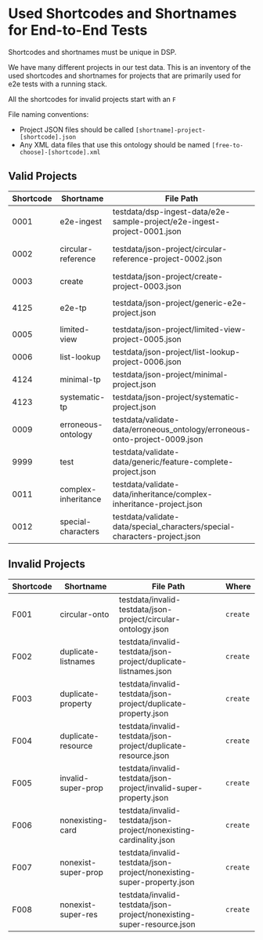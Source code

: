 # Used Shortcodes and Shortnames for End-to-End Tests

Shortcodes and shortnames must be unique in DSP.

We have many different projects in our test data.
This is an inventory of the used shortcodes and shortnames for projects
that are primarily used for e2e tests with a running stack.

All the shortcodes for invalid projects start with an `F`

File naming conventions:

- Project JSON files should be called `[shortname]-project-[shortcode].json`
- Any XML data files that use this ontology should be named `[free-to-choose]-[shortcode].xml`

## Valid Projects

| Shortcode | Shortname           | File Path                                                                  | Where                         |
|-----------|---------------------|----------------------------------------------------------------------------|-------------------------------|
| 0001      | e2e-ingest          | testdata/dsp-ingest-data/e2e-sample-project/e2e-ingest-project-0001.json   | `ingest-xmlupload`            |
| 0002      | circular-reference  | testdata/json-project/circular-reference-project-0002.json                 | required for an XML           |
| 0003      | create              | testdata/json-project/create-project-0003.json                             | `create`                      |
| 4125      | e2e-tp              | testdata/json-project/generic-e2e-project.json                             | `create`, `get`, `xmlupload`  |
| 0005      | limited-view        | testdata/json-project/limited-view-project-0005.json                       | NEVER!                        |
| 0006      | list-lookup         | testdata/json-project/list-lookup-project-0006.json                        | `xmllib` integration          |
| 4124      | minimal-tp          | testdata/json-project/minimal-project.json                                 | `create`                      |
| 4123      | systematic-tp       | testdata/json-project/systematic-project.json                              | `create`, `xmlupload`         |
| 0009      | erroneous-ontology  | testdata/validate-data/erroneous_ontology/erroneous-onto-project-0009.json | `validate-data `              |
| 9999      | test                | testdata/validate-data/generic/feature-complete-project.json               | `validate-data `, `xmlupload` |
| 0011      | complex-inheritance | testdata/validate-data/inheritance/complex-inheritance-project.json        | `validate-data `              |
| 0012      | special-characters  | testdata/validate-data/special_characters/special-characters-project.json  | `validate-data `              |

## Invalid Projects

| Shortcode | Shortname           | File Path                                                              | Where    |
|-----------|---------------------|------------------------------------------------------------------------|----------|
| F001      | circular-onto       | testdata/invalid-testdata/json-project/circular-ontology.json          | `create` |
| F002      | duplicate-listnames | testdata/invalid-testdata/json-project/duplicate-listnames.json        | `create` |
| F003      | duplicate-property  | testdata/invalid-testdata/json-project/duplicate-property.json         | `create` |
| F004      | duplicate-resource  | testdata/invalid-testdata/json-project/duplicate-resource.json         | `create` |
| F005      | invalid-super-prop  | testdata/invalid-testdata/json-project/invalid-super-property.json     | `create` |
| F006      | nonexisting-card    | testdata/invalid-testdata/json-project/nonexisting-cardinality.json    | `create` |
| F007      | nonexist-super-prop | testdata/invalid-testdata/json-project/nonexisting-super-property.json | `create` |
| F008      | nonexist-super-res  | testdata/invalid-testdata/json-project/nonexisting-super-resource.json | `create` |
